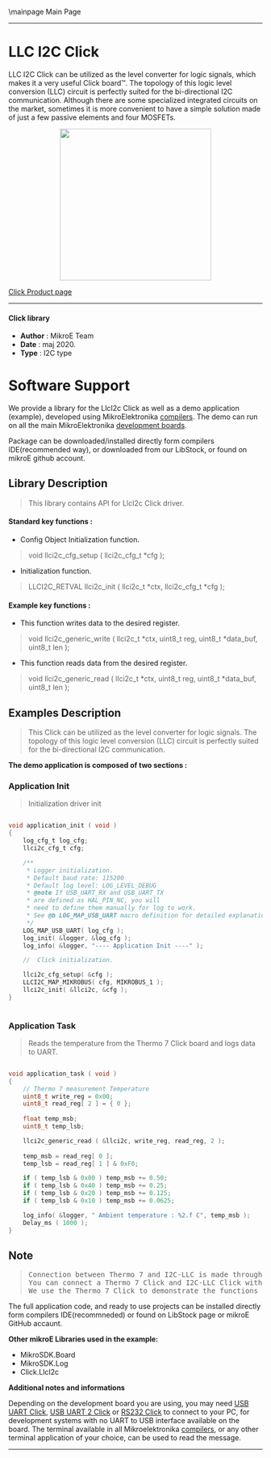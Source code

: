 \mainpage Main Page
 
---
# LLC I2C Click

LLC I2C Click can be utilized as the level converter for logic signals, which makes it a very useful Click board™. The topology of this logic level conversion (LLC) circuit is perfectly suited for the bi-directional I2C communication. Although there are some specialized integrated circuits on the market, sometimes it is more convenient to have a simple solution made of just a few passive elements and four MOSFETs.

<p align="center">
  <img src="https://download.mikroe.com/images/click_for_ide/llci2c_click.png" height=300px>
</p>


[Click Product page](https://www.mikroe.com/llc-i2c-click)

---


#### Click library 

- **Author**        : MikroE Team
- **Date**          : maj 2020.
- **Type**          : I2C type


# Software Support

We provide a library for the LlcI2c Click 
as well as a demo application (example), developed using MikroElektronika 
[compilers](https://shop.mikroe.com/compilers). 
The demo can run on all the main MikroElektronika [development boards](https://shop.mikroe.com/development-boards).

Package can be downloaded/installed directly form compilers IDE(recommended way), or downloaded from our LibStock, or found on mikroE github account. 

## Library Description

> This library contains API for LlcI2c Click driver.

#### Standard key functions :

- Config Object Initialization function.
> void llci2c_cfg_setup ( llci2c_cfg_t *cfg ); 
 
- Initialization function.
> LLCI2C_RETVAL llci2c_init ( llci2c_t *ctx, llci2c_cfg_t *cfg );


#### Example key functions :

- This function writes data to the desired register.
> void llci2c_generic_write ( llci2c_t *ctx, uint8_t reg, uint8_t *data_buf, uint8_t len );
 
- This function reads data from the desired register.
> void llci2c_generic_read ( llci2c_t *ctx, uint8_t reg, uint8_t *data_buf, uint8_t len );


## Examples Description

> This Click can be utilized as the level converter for logic signals. The topology of this 
> logic level conversion (LLC) circuit is perfectly suited for the bi-directional I2C communication.

**The demo application is composed of two sections :**

### Application Init 

> Initialization driver init

```c

void application_init ( void )
{
    log_cfg_t log_cfg;
    llci2c_cfg_t cfg;

    /** 
     * Logger initialization.
     * Default baud rate: 115200
     * Default log level: LOG_LEVEL_DEBUG
     * @note If USB_UART_RX and USB_UART_TX 
     * are defined as HAL_PIN_NC, you will 
     * need to define them manually for log to work. 
     * See @b LOG_MAP_USB_UART macro definition for detailed explanation.
     */
    LOG_MAP_USB_UART( log_cfg );
    log_init( &logger, &log_cfg );
    log_info( &logger, "---- Application Init ----" );

    //  Click initialization.

    llci2c_cfg_setup( &cfg );
    LLCI2C_MAP_MIKROBUS( cfg, MIKROBUS_1 );
    llci2c_init( &llci2c, &cfg );
}
  
```

### Application Task

> Reads the temperature from the Thermo 7 Click board and logs data to UART.

```c

void application_task ( void )
{
    // Thermo 7 measurement Temperature
    uint8_t write_reg = 0x00;
    uint8_t read_reg[ 2 ] = { 0 };
    
    float temp_msb;
    uint8_t temp_lsb;

    llci2c_generic_read ( &llci2c, write_reg, read_reg, 2 );
    
    temp_msb = read_reg[ 0 ];
    temp_lsb = read_reg[ 1 ] & 0xF0;

    if ( temp_lsb & 0x80 ) temp_msb += 0.50;
    if ( temp_lsb & 0x40 ) temp_msb += 0.25;
    if ( temp_lsb & 0x20 ) temp_msb += 0.125;
    if ( temp_lsb & 0x10 ) temp_msb += 0.0625;

    log_info( &logger, " Ambient temperature : %2.f C", temp_msb );
    Delay_ms ( 1000 );
}

```

## Note

> <pre>
> Connection between Thermo 7 and I2C-LLC is made through I2C interface.
> You can connect a Thermo 7 Click and I2C-LLC Click with the wires to make connection between Click boards.
> We use the Thermo 7 Click to demonstrate the functions of the I2C-LLC Click.
> </pre> 

The full application code, and ready to use projects can be  installed directly form compilers IDE(recommneded) or found on LibStock page or mikroE GitHub accaunt.

**Other mikroE Libraries used in the example:** 

- MikroSDK.Board
- MikroSDK.Log
- Click.LlcI2c

**Additional notes and informations**

Depending on the development board you are using, you may need 
[USB UART Click](https://shop.mikroe.com/usb-uart-click), 
[USB UART 2 Click](https://shop.mikroe.com/usb-uart-2-click) or 
[RS232 Click](https://shop.mikroe.com/rs232-click) to connect to your PC, for 
development systems with no UART to USB interface available on the board. The 
terminal available in all Mikroelektronika 
[compilers](https://shop.mikroe.com/compilers), or any other terminal application 
of your choice, can be used to read the message.



---
